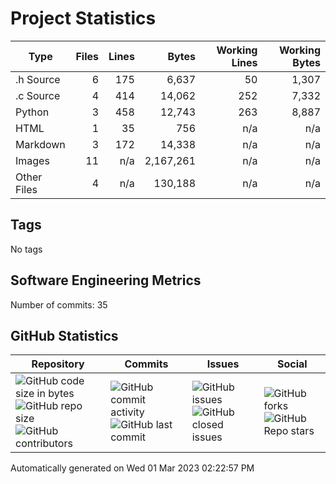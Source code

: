 Project Statistics
==================

| Type | Files | Lines | Bytes | Working Lines | Working Bytes |
|------|------:|------:|------:|--------------:|--------------:|
|.h Source|6|175|6,637|50|1,307|
|.c Source|4|414|14,062|252|7,332|
|Python|3|458|12,743|263|8,887|
|HTML|1|35|756|n/a|n/a|
|Markdown|3|172|14,338|n/a|n/a|
|Images|11|n/a|2,167,261|n/a|n/a|
|Other	Files|4|n/a|130,188|n/a|n/a|

## Tags
No tags

## Software Engineering Metrics

Number of commits:  35

## GitHub	Statistics
| Repository								  | Commits							| Issues						  | Social							|
|-------------------------------------|---------------------------|-------------------------|---------------------------|
| ![GitHub code size	in	bytes](https://img.shields.io/github/languages/code-size/marknelsonengineer-sp23/sre_lab4_memscan?style=social) <br/> ![GitHub repo size](https://img.shields.io/github/repo-size/marknelsonengineer-sp23/sre_lab4_memscan?style=social)	<br/>	![GitHub contributors](https://img.shields.io/github/contributors/marknelsonengineer-sp23/sre_lab4_memscan?style=social) | ![GitHub commit activity](https://img.shields.io/github/commit-activity/w/marknelsonengineer-sp23/sre_lab4_memscan?style=social) <br/> ![GitHub last	commit](https://img.shields.io/github/last-commit/marknelsonengineer-sp23/sre_lab4_memscan?style=social)	| ![GitHub	issues](https://img.shields.io/github/issues-raw/marknelsonengineer-sp23/sre_lab4_memscan?style=social) <br/> ![GitHub	closed issues](https://img.shields.io/github/issues-closed-raw/marknelsonengineer-sp23/sre_lab4_memscan?style=social) | ![GitHub forks](https://img.shields.io/github/forks/marknelsonengineer-sp23/sre_lab4_memscan?style=social) <br/> ![GitHub Repo	stars](https://img.shields.io/github/stars/marknelsonengineer-sp23/sre_lab4_memscan?style=social)	|

Automatically generated on Wed 01 Mar 2023 02:22:57 PM 
